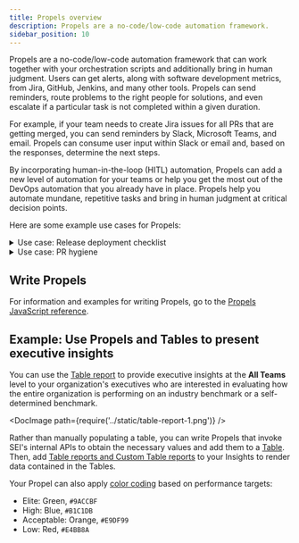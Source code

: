 ```yaml
---
title: Propels overview
description: Propels are a no-code/low-code automation framework.
sidebar_position: 10
---
```


Propels are a no-code/low-code automation framework that can work together with your orchestration scripts and additionally bring in human judgment. Users can get alerts, along with software development metrics, from Jira, GitHub, Jenkins, and many other tools. Propels can send reminders, route problems to the right people for solutions, and even escalate if a particular task is not completed within a given duration.

For example, if your team needs to create Jira issues for all PRs that are getting merged, you can send reminders by Slack, Microsoft Teams, and email. Propels can consume user input within Slack or email and, based on the responses, determine the next steps.

By incorporating human-in-the-loop (HITL) automation, Propels can add a new level of automation for your teams or help you get the most out of the DevOps automation that you already have in place. Propels help you automate mundane, repetitive tasks and bring in human judgment at critical decision points.

Here are some example use cases for Propels:

<details>
<summary>Use case: Release deployment checklist</summary>

Propels can maintain a HITL automation checklist. Certain tasks, such as the successful completion of a Jenkins job, can trigger this playbook. SEI can then notify all stakeholders and set their tasks in motion, for example:

* Notify the documentation team to update or publish technical documentation.
* Notify support or marketing to notify customers.

Once all stakeholders have finished their tasks, they can just mark their tasks as completed in Slack.

SEI can also send reminders and escalate to management if deadlines are not met. Based on the responses from team members, SEI can take a variety of actions, such as notifying Ops, pushing a deployment to production, or enabling feature flags, as needed.

</details>

<details>
<summary>Use case: PR hygiene</summary>

Here are two ways you can use Propels for PR hygiene:

* **PR SLA nudges:** Orphans and long-lived PRs are not great for code hygiene. You can use Propels to encourage compliance with SLAs to close PRs. If a PR stays open for too long, in any stage, SEI can send reminders to the author, creator, committers, or reviewers to close or merge the PRs.
* **PRs without tickets:** Propels can help ensure all PRs are associated with Jira issues or ADO work items to improve the traceability of requirements and defects. If the PR doesn't have a detectable issue associated with it, SEI can send a reminder to the author, creator, or committer to add the issue number.

</details>

## Write Propels

For information and examples for writing Propels, go to the [Propels JavaScript reference](./propels-reference).

## Example: Use Propels and Tables to present executive insights

You can use the [Table report](./table-reports#table-report) to provide executive insights at the **All Teams** level to your organization's executives who are interested in evaluating how the entire organization is performing on an industry benchmark or a self-determined benchmark.

<!-- ![](../static/table_report1.png) -->

<DocImage path={require('../static/table-report-1.png')} />

Rather than manually populating a table, you can write Propels that invoke SEI's internal APIs to obtain the necessary values and add them to a [Table](./tables). Then, add [Table reports and Custom Table reports](./table-reports) to your Insights to render data contained in the Tables.

Your Propel can also apply [color coding](./tables#apply-color-coding) based on performance targets:

* Elite: Green, `#9ACCBF`
* High: Blue, `#B1C1DB`
* Acceptable: Orange, `#E9DF99`
* Low: Red, `#E4BB8A`
